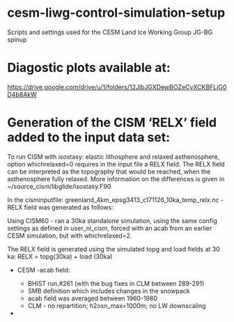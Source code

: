 # cesm-liwg-control-simulation-setup
Scripts and settings used for the CESM Land Ice Working Group JG-BG spinup

# Diagostic plots available at:
https://drive.google.com/drive/u/1/folders/12JlbJGXDewBOZeCyXCKBFLjG0D4b8AkW

# Generation of the CISM ‘RELX’ field added to the input data set:
To run CISM with isostasy: elastic lithosphere and relaxed asthenosphere, option whichrelaxed=0 requires in the input file a RELX field. The RELX field can be interpreted as the topography that would be reached, when the asthenosphere fully relaxed. More information on the differences is given in 
		~/source_cism/libglide/isostasy.F90

In the cisminputfile: greenland_4km_epsg3413_c171126_10ka_temp_relx.nc - RELX field was generated as follows:

Using CISM60 - ran a 30ka standalone simulation, using the same config settings as defined in user_nl_cism, forced with an acab from an earlier CESM simulation, but with whichrelaxed=2.

The RELX field is generated using the simulated topg and load fields at 30 ka:
	RELX = topg(30ka) + load (30ka)
 
- CESM -acab field:
	- BHIST run,#261 (with the bug fixes in CLM between 289-291)
	- SMB definition which includes changes in the snowpack
	- acab field was averaged between 1960-1980
	- CLM - no repartition; h2osn_max=1000m; no LW downscaling

 
-


